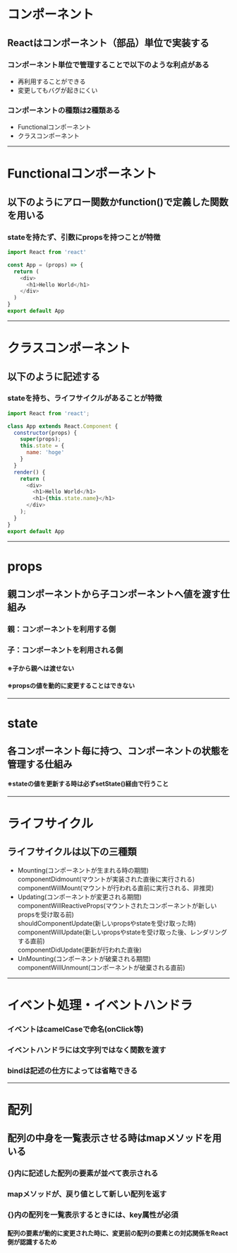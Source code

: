 # コンポーネント
## Reactはコンポーネント（部品）単位で実装する
### コンポーネント単位で管理することで以下のような利点がある
* 再利用することができる
* 変更してもバグが起きにくい
### コンポーネントの種類は2種類ある
* Functionalコンポーネント
* クラスコンポーネント
---
# Functionalコンポーネント
## 以下のようにアロー関数かfunction()で定義した関数を用いる
### stateを持たず、引数にpropsを持つことが特徴
```javascript
import React from 'react'

const App = (props) => {
  return (
    <div>
      <h1>Hello World</h1>
    </div>
  )
}
export default App
```
---
# クラスコンポーネント
## 以下のように記述する
### stateを持ち、ライフサイクルがあることが特徴
```javascript
import React from 'react';

class App extends React.Component {
  constructor(props) {
    super(props);
    this.state = {
      name: 'hoge'
    }
  }
  render() {
    return (
      <div>
        <h1>Hello World</h1>
        <h1>{this.state.name}</h1>
      </div>
    );
  }
}
export default App
```
---
# props  
## 親コンポーネントから子コンポーネントへ値を渡す仕組み  
### 親：コンポーネントを利用する側  
### 子：コンポーネントを利用される側  
#### ※子から親へは渡せない  
#### ※propsの値を動的に変更することはできない  
---
# state  
## 各コンポーネント毎に持つ、コンポーネントの状態を管理する仕組み
#### ※stateの値を更新する時は必ずsetState()経由で行うこと  
---
 # ライフサイクル
 ## ライフサイクルは以下の三種類
* Mounting(コンポーネントが生まれる時の期間)  
componentDidmount(マウントが実装された直後に実行される)  
componentWillMount(マウントが行われる直前に実行される、非推奨)  
* Updating(コンポーネントが変更される期間)  
componentWillReactiveProps(マウントされたコンポーネントが新しいpropsを受け取る前)    
shouldComponentUpdate(新しいpropsやstateを受け取った時)  
componentWillUpdate(新しいpropsやstateを受け取った後、レンダリングする直前)  
componentDidUpdate(更新が行われた直後)
* UnMounting(コンポーネントが破棄される期間)  
componentWillUnmount(コンポーネントが破棄される直前)  
---
# イベント処理・イベントハンドラ
### イベントはcamelCaseで命名(onClick等)
### イベントハンドラには文字列ではなく関数を渡す
### bindは記述の仕方によっては省略できる
---
# 配列
## 配列の中身を一覧表示させる時はmapメソッドを用いる
### {}内に記述した配列の要素が並べて表示される
### mapメソッドが、戻り値として新しい配列を返す
### {}内の配列を一覧表示するときには、key属性が必須
#### 配列の要素が動的に変更された時に、変更前の配列の要素との対応関係をReact側が認識するため